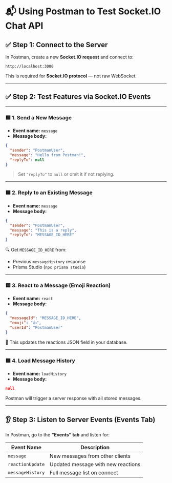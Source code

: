 # 📬 Using Postman to Test Socket.IO Chat API

## ✅ Step 1: Connect to the Server

In Postman, create a new **Socket.IO request** and connect to:

```
http://localhost:3000
```

This is required for **Socket.IO protocol** — not raw WebSocket.

---

## ✅ Step 2: Test Features via Socket.IO Events

---

### 🟩 1. Send a New Message

- **Event name:** `message`
- **Message body:**
```json
{
  "sender": "PostmanUser",
  "message": "Hello from Postman!",
  "replyTo": null
}
```

> Set `"replyTo"` to `null` or omit it if not replying.

---

### 🟦 2. Reply to an Existing Message

- **Event name:** `message`
- **Message body:**
```json
{
  "sender": "PostmanUser",
  "message": "This is a reply",
  "replyTo": "MESSAGE_ID_HERE"
}
```

🔍 Get `MESSAGE_ID_HERE` from:
- Previous `messageHistory` response
- Prisma Studio (`npx prisma studio`)

---

### 🟨 3. React to a Message (Emoji Reaction)

- **Event name:** `react`
- **Message body:**
```json
{
  "messageId": "MESSAGE_ID_HERE",
  "emoji": "👍",
  "userId": "PostmanUser"
}
```

📝 This updates the reactions JSON field in your database.

---

### 🟪 4. Load Message History

- **Event name:** `loadHistory`
- **Message body:**  
```json
null
```

Postman will trigger a server response with all stored messages.

---

## 👂 Step 3: Listen to Server Events (Events Tab)

In Postman, go to the **"Events" tab** and listen for:

| Event Name        | Description                        |
|-------------------|------------------------------------|
| `message`         | New messages from other clients    |
| `reactionUpdate`  | Updated message with new reactions |
| `messageHistory`  | Full message list on connect       |
